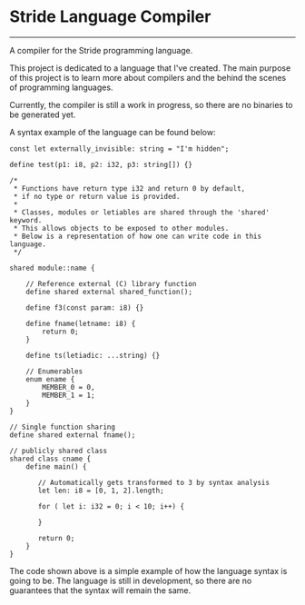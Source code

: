 # Stride Language Compiler

---

A compiler for the Stride programming language.

This project is dedicated to a language that I've created.
The main purpose of this project is to learn more about compilers and the behind
the scenes of programming languages.

Currently, the compiler is still a work in progress, so there are no binaries
to be generated yet.

A syntax example of the language can be found below:

```
const let externally_invisible: string = "I'm hidden";

define test(p1: i8, p2: i32, p3: string[]) {}

/*
 * Functions have return type i32 and return 0 by default,
 * if no type or return value is provided.
 *
 * Classes, modules or letiables are shared through the 'shared' keyword.
 * This allows objects to be exposed to other modules.
 * Below is a representation of how one can write code in this language.
 */

shared module::name {

    // Reference external (C) library function
    define shared external shared_function();

    define f3(const param: i8) {}

    define fname(letname: i8) {
        return 0;
    }

    define ts(letiadic: ...string) {}

    // Enumerables
    enum ename {
        MEMBER_0 = 0,
        MEMBER_1 = 1;
    }
}

// Single function sharing
define shared external fname();

// publicly shared class
shared class cname {
    define main() {
    
       // Automatically gets transformed to 3 by syntax analysis
       let len: i8 = [0, 1, 2].length;
    
       for ( let i: i32 = 0; i < 10; i++) {
    
       }
    
       return 0;
    }
}

```

The code shown above is a simple example of how the language syntax is going to
be. The language is still in development, so there are no guarantees that the
syntax will remain the same.
